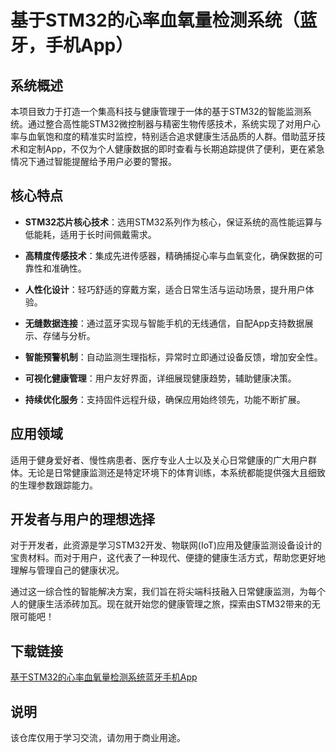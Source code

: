 # 基于STM32的心率血氧量检测系统（蓝牙，手机App）

## 系统概述

本项目致力于打造一个集高科技与健康管理于一体的基于STM32的智能监测系统。通过整合高性能STM32微控制器与精密生物传感技术，系统实现了对用户心率与血氧饱和度的精准实时监控，特别适合追求健康生活品质的人群。借助蓝牙技术和定制App，不仅为个人健康数据的即时查看与长期追踪提供了便利，更在紧急情况下通过智能提醒给予用户必要的警报。

## 核心特点

- **STM32芯片核心技术**：选用STM32系列作为核心，保证系统的高性能运算与低能耗，适用于长时间佩戴需求。
  
- **高精度传感技术**：集成先进传感器，精确捕捉心率与血氧变化，确保数据的可靠性和准确性。
  
- **人性化设计**：轻巧舒适的穿戴方案，适合日常生活与运动场景，提升用户体验。
  
- **无缝数据连接**：通过蓝牙实现与智能手机的无线通信，自配App支持数据展示、存储与分析。
  
- **智能预警机制**：自动监测生理指标，异常时立即通过设备反馈，增加安全性。
  
- **可视化健康管理**：用户友好界面，详细展现健康趋势，辅助健康决策。
  
- **持续优化服务**：支持固件远程升级，确保应用始终领先，功能不断扩展。

## 应用领域

适用于健身爱好者、慢性病患者、医疗专业人士以及关心日常健康的广大用户群体。无论是日常健康监测还是特定环境下的体育训练，本系统都能提供强大且细致的生理参数跟踪能力。

## 开发者与用户的理想选择

对于开发者，此资源是学习STM32开发、物联网(IoT)应用及健康监测设备设计的宝贵材料。而对于用户，这代表了一种现代、便捷的健康生活方式，帮助您更好地理解与管理自己的健康状况。

通过这一综合性的智能解决方案，我们旨在将尖端科技融入日常健康监测，为每个人的健康生活添砖加瓦。现在就开始您的健康管理之旅，探索由STM32带来的无限可能吧！

## 下载链接
[基于STM32的心率血氧量检测系统蓝牙手机App](https://pan.quark.cn/s/f6053bef968f)

## 说明

该仓库仅用于学习交流，请勿用于商业用途。
